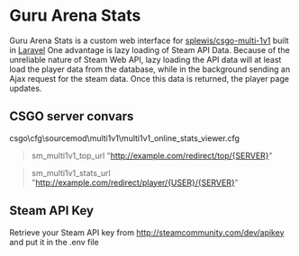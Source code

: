 # Guru Arena Stats

Guru Arena Stats is a custom web interface for [splewis/csgo-multi-1v1](https://github.com/splewis/csgo-multi-1v1) built in [Laravel](http://laravel.com/)
One advantage is lazy loading of Steam API Data. Because of the unreliable nature of Steam Web API, lazy loading the API data will at least load the player data from the database, while in the background sending an Ajax request for the steam data. Once this data is returned, the player page updates.

## CSGO server convars
csgo\cfg\sourcemod\multi1v1\multi1v1_online_stats_viewer.cfg 

>sm_multi1v1_top_url "http://example.com/redirect/top/{SERVER}"

>sm_multi1v1_stats_url "http://example.com/redirect/player/{USER}/{SERVER}"

## Steam API Key

Retrieve your Steam API key from http://steamcommunity.com/dev/apikey and put it in the .env file